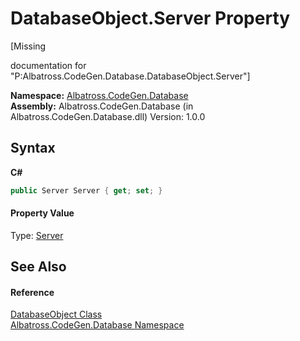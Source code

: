 # DatabaseObject.Server Property 
 

\[Missing <summary> documentation for "P:Albatross.CodeGen.Database.DatabaseObject.Server"\]

**Namespace:**&nbsp;<a href="E11F5D98.md">Albatross.CodeGen.Database</a><br />**Assembly:**&nbsp;Albatross.CodeGen.Database (in Albatross.CodeGen.Database.dll) Version: 1.0.0

## Syntax

**C#**<br />
``` C#
public Server Server { get; set; }
```


#### Property Value
Type: <a href="6EC1F214.md">Server</a>

## See Also


#### Reference
<a href="69114895.md">DatabaseObject Class</a><br /><a href="E11F5D98.md">Albatross.CodeGen.Database Namespace</a><br />
